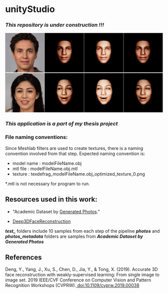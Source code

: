 # unityStudio

### ***This repository is under construction !!!***

<p align="center"> 
<img src="/images/samples.gif">
</p>



### ***This application is a part of my thesis project***

### File naming conventions:

Since Meshlab filters are used to create textures, there is a naming convention involved from that step.
Expected naming convention is:

- model name : modelFileName.obj
- mtl file   : modelFileName.obj.mtl
- texture    : texdefrag_modelFileName.obj_optimized_texture_0.png

*.mtl is not necessary for program to run. 



## Resources used in this work:

* "Academic Dataset by [Generated Photos](https://2e606b85-de83-415a-80eb-fd4ff6951e24.pipedrive.email/c/24m7392n47/0499788q94/z48ozwmvyq/0?redirectUrl=https%3A%2F%2Fgenerated.photos).”

* [Deep3DFaceReconstruction ](https://github.com/microsoft/Deep3DFaceReconstruction)

***test_*** folders include 10 samples from each step of the pipeline 
***photos*** and ***photos_metadata*** folders are samples from ***Academic Dataset by Generated Photos*** 

## References

Deng, Y., Yang, J., Xu, S., Chen, D., Jia, Y., &amp; Tong, X. (2019). Accurate 3D face reconstruction with weakly-supervised learning: From single image to image set. 2019 IEEE/CVF Conference on Computer Vision and Pattern Recognition Workshops (CVPRW).[ doi:10.1109/cvprw.2019.00038 ](https://ieeexplore.ieee.org/document/9025463) 


